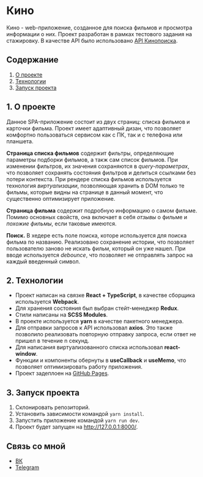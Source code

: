 # Кино

Кино - web-приложение, созданное для поиска фильмов и просмотра информации о них. Проект разработан в рамках тестового задания на стажировку. В качестве API было использовано [API Кинопоиска](https://kinopoisk.dev/).

## Содержание

1. [О проекте](#part_1)
2. [Технологии](#part_2)
3. [Запуск проекта](#part_3)

## 1. О проекте <a name="part_1"></a>

Данное SPA-приложение состоит из двух страниц: списка фильмов и карточки фильма. Проект имеет адаптивный дизан, что позволяет комфортно пользоваться сервисом как с ПК, так и с телефона или планшета.

**Страница списка фильмов** содержит фильтры, определяющие параметры подборки фильмов, а такж сам список фильмов. При изменении фильтров, их значения сохраняются в _query-параметрах_, что позволяет сохранять состояния фильтров и делиться ссылками без потери контекста. При рендере списка фильмов используется технология _виртуализации_, позволяющая хранить в DOM только те фильмы, которые видны на странице в данный момент, что существенно оптимизирует приложение.

**Страница фильма** содержит подробную информацию о самом фильме. Помимо основных свойств, она включает в себя _отзывы_ о фильме и _похожие фильмы_, если таковые имеются.

**Поиск.** В хедере есть поле поиска, которе используется для поиска фильма по названию. Реализовано сохранение истории, что позволяет пользователю заново не искать фильм, который он уже нашел. При вводе используется _debounce_, что позволяет не отправлять запрос на каждый введенный символ.

## 2. Технологии <a name="part_2"></a>

- Проект написан на связке **React + TypeScript**, в качестве сборщика используется **Webpack**.
- Для хранения состояния был выбран стейт-менеджер **Redux**.
- Стили написаны на **SCSS Modules**.
- В проекте используется **yarn** в качестве пакетного менеджера.
- Для отправки запросов к API использовал **axios**. Это также позволило реализовать повторную отправку запроса, если ответ не пришел в течение n секунд.
- Для написания виртуализованного списка использовал **react-window**.
- Функции и компоненты обернуты в **useCallback** и **useMemo**, что позволяет оптимизировать работу приложения.
- Проект задеплоен на [GitHub Pages]().

## 3. Запуск проекта <a name="part_3"></a>

1. Склонировать репозиторий.
2. Установить зависимости командой `yarn install`.
3. Запустить приложение командой `yarn run dev`.
4. Проект будет запущен на http://127.0.0.1:8000/.

## Связь со мной

- [ВК](https://vk.com/driveronlips)
- [Telegram](https://t.me/driver_on_lips)
